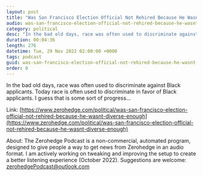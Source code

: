 ```yaml
---
layout: post
title: "Was San Francisco Election Official Not Rehired Because He Wasn't 'Diverse' Enough?"
audio: was-san-francisco-election-official-not-rehired-because-he-wasnt-diverse-enough-0
category: political
desc: "In the bad old days, race was often used to discriminate against Black applicants. Today race is often used to discriminate in favor of Black applicants. I guess that is some sort of progress..."
duration: 00:04:36
length: 276
datetime: Tue, 29 Nov 2022 02:00:00 +0000
tags: podcast
guid: was-san-francisco-election-official-not-rehired-because-he-wasnt-diverse-enough-0
order: 0
---
```

In the bad old days, race was often used to discriminate against Black applicants. Today race is often used to discriminate in favor of Black applicants. I guess that is some sort of progress...

Link: [https://www.zerohedge.com/political/was-san-francisco-election-official-not-rehired-because-he-wasnt-diverse-enough](https://www.zerohedge.com/political/was-san-francisco-election-official-not-rehired-because-he-wasnt-diverse-enough)

About: The Zerohedge Podcast is a non-commercial, automated program, designed to give people a way to get news from Zerohedge in an audio format.  I am actively working on tweaking and improving the setup to create a better listening experience (October 2022).  Suggestions are welcome: [zerohedgePodcast@outlook.com](mailto:zerohedgePodcast@outlook.com)